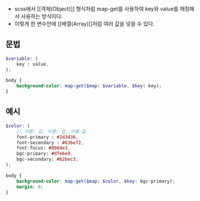 -  scss에서 [[객체(Object)]] 형식처럼 map-get를 사용하여 key와 value를 매칭해서 사용하는 방식이다.
- 이렇게 한 변수안에 [[배열(Array)]]처럼 여러 값을 넣을 수 있다.


## 문법

```scss
$variable: (
    key : value,
);

body {
	background-color: map-get($map: $variable, $key: key);	
}
```

## 예시

```scss
$color: (
    // 이름: 값, 이름: 값, 이름:값
    font-primary : #2d3436,
    font-secondary : #636e72,
    font-focus: #0984e3,
    bgc-primary: #dfe6e9,
    bgc-secondary: #b2bec3,
);
```


```scss
body {
    background-color: map-get($map: $color, $key: bgc-primary);
    margin: 0;
}
```
